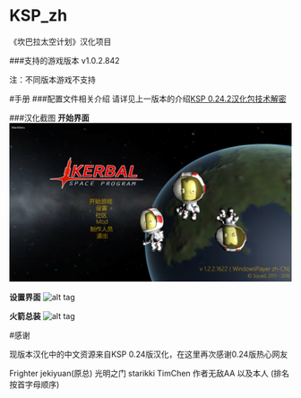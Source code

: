 # KSP_zh
《坎巴拉太空计划》汉化项目

###支持的游戏版本
v1.0.2.842

注：不同版本游戏不支持

#手册
###配置文件相关介绍
请详见上一版本的介绍[KSP 0.24.2汉化包技术解密](http://bbs.deeptimes.org/forum.php?mod=viewthread&tid=2137227&extra=page%3D2)

###汉化截图
**开始界面**
![alt tag](https://github.com/TimChen44/KSP_zh/blob/master/doc/screenshot2.png)

**设置界面**
![alt tag](https://github.com/TimChen44/KSP_zh/blob/master/doc/screenshot3.png)

**火箭总装**
![alt tag](https://github.com/TimChen44/KSP_zh/blob/master/doc/screenshot4.png)

#感谢

现版本汉化中的中文资源来自KSP 0.24版汉化，在这里再次感谢0.24版热心网友

Frighter jekiyuan(原总) 光明之门 starikki TimChen 作者无敌AA 以及本人 (排名按首字母顺序)

